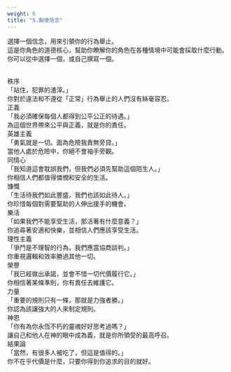 ```yaml
---
weight: 6
title: "5.胸懷信念"
---
```

選擇一個信念，用來引領你的行為舉止。<br/>
這是你角色的道德核心，幫助你瞭解你的角色在各種情境中可能會採取什麼行動。你可以從中選擇一個，或自己撰寫一個。

<br/>

<div class="ideal-card">
	<div class="title">秩序</div>
	<div class="quote">「站住，犯罪的渣滓。」</div>
	<div class="desc" >你對於違法和不遵從「正常」行為舉止的人們沒有絲毫容忍。</div>
</div>
<div class="ideal-card">
	<div class="title">正義</div>
	<div class="quote">「我必須確保每個人都得到公平公正的待遇。」</div>
	<div class="desc" >為這個世界帶來公平與正義，就是你的責任。</div>
</div>
<div class="ideal-card">
	<div class="title">英雄主義</div>
	<div class="quote">「勇氣就是一切。面為危險我責無旁貸。」</div>
	<div class="desc" >當他人處於危險中，你絕不會袖手旁觀。</div>
</div>
<div class="ideal-card">
	<div class="title">同情心</div>
	<div class="quote">「我知道這會耽誤我們，但我們必須先幫助這個陌生人。」</div>
	<div class="desc" >你相信人們都值得憐憫和安全的生活。</div>
</div>
<div class="ideal-card">
	<div class="title">慷慨</div>
	<div class="quote">「生活待我們如此豐盛，我們也該如此待人。」</div>
	<div class="desc" >你珍惜每個對需要幫助的人伸出援手的機會。</div>
</div>
<div class="ideal-card">
	<div class="title">樂活</div>
	<div class="quote">「如果我們不能享受生活，那活著有什麼意義？」</div>
	<div class="desc" >你追尋著安適和快樂，並相信人們應該享受生活。</div>
</div>
<div class="ideal-card">
	<div class="title">理性主義</div>
	<div class="quote">「爭鬥是不理智的行為，我們應當協商談判。」</div>
	<div class="desc" >你重視邏輯和效率勝過其他一切。</div>
</div>
<div class="ideal-card">
	<div class="title">榮譽</div>
	<div class="quote">「我已經做出承諾，並會不惜一切代價履行它。」</div>
	<div class="desc" >你相信著某條準則，你有責任去維護它。</div>
</div>
<div class="ideal-card">
	<div class="title">力量</div>
	<div class="quote">「重要的規則只有一條，那就是力強者勝。」</div>
	<div class="desc" >你認為該讓強大的人來制定規則。</div>
</div>
<div class="ideal-card">
	<div class="title">神恩</div>
	<div class="quote">「你有為你永恆不朽的靈魂好好思考過嗎？」</div>
	<div class="desc" >讓自己和他人在神的眼中成為義，就是你所領受的最高呼召。</div>
</div>
<div class="ideal-card">
	<div class="title">結果論</div>
	<div class="quote">「當然，有很多人被吃了，但這是值得的。」</div>
	<div class="desc" >你不在乎代價是什麼，只要你得到你追求的目的就好。</div>
</div>
